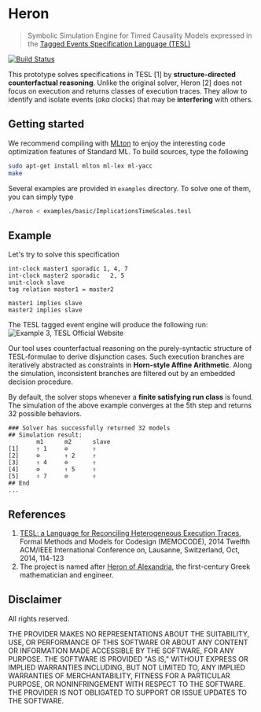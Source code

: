 Heron
===================

> Symbolic Simulation Engine for Timed Causality Models expressed in the [Tagged Events Specification Language (TESL)](http://wwwdi.supelec.fr/software/TESL/)

[![Build Status](https://travis-ci.org/EmptyStackExn/heron.svg?branch=master)](https://travis-ci.org/EmptyStackExn/heron)

This prototype solves specifications in TESL [1] by **structure-directed counterfactual reasoning**. Unlike the original solver, Heron [2] does not focus on execution and returns classes of execution traces. They allow to identify and isolate events (*aka* clocks) that may be **interfering** with others.

Getting started
-------------------
We recommend compiling with [MLton](http://mlton.org/) to enjoy the interesting code optimization features of Standard ML. To build sources, type the following
```bash
sudo apt-get install mlton ml-lex ml-yacc
make
```

Several examples are provided in `examples` directory. To solve one of them, you can simply type
```bash
./heron < examples/basic/ImplicationsTimeScales.tesl
```

Example
-------------------
Let's try to solve this specification
```
int-clock master1 sporadic 1, 4, 7
int-clock master2 sporadic   2, 5
unit-clock slave
tag relation master1 = master2

master1 implies slave
master2 implies slave
```

The TESL tagged event engine will produce the following run:
![Example 3, TESL Official Website](http://wwwdi.supelec.fr/software/downloads/TESL/example3.svg)

Our tool uses counterfactual reasoning on the purely-syntactic structure of TESL-formulae to derive disjunction cases. Such execution branches are iteratively abstracted as constraints in **Horn-style Affine Arithmetic**. Along the simulation, inconsistent branches are filtered out by an embedded decision procedure.

By default, the solver stops whenever a **finite satisfying run class** is found. The simulation of the above example converges at the 5th step and returns 32 possible behaviors.
```
### Solver has successfully returned 32 models
## Simulation result:
		m1		m2		slave		
[1]		⇑ 1		⊘		⇑
[2]		⊘		⇑ 2		⇑
[3]		⇑ 4		⊘		⇑
[4]		⊘		⇑ 5		⇑
[5]		⇑ 7		⊘		⇑
## End
...
```

References
-------------------

 1. [TESL: a Language for Reconciling Heterogeneous Execution Traces](https://ieeexplore.ieee.org/document/6961849), Formal Methods and Models for Codesign (MEMOCODE), 2014 Twelfth ACM/IEEE International Conference on, Lausanne, Switzerland, Oct, 2014, 114-123
 2. The project is named after [Heron of Alexandria](http://www-history.mcs.st-andrews.ac.uk/Biographies/Heron.html), the first-century Greek mathematician and engineer.

Disclaimer
-------------------

All rights reserved.

THE PROVIDER MAKES NO REPRESENTATIONS ABOUT THE SUITABILITY, USE, OR PERFORMANCE OF THIS SOFTWARE OR ABOUT ANY CONTENT OR INFORMATION MADE ACCESSIBLE BY THE SOFTWARE, FOR ANY PURPOSE. THE SOFTWARE IS PROVIDED "AS IS," WITHOUT EXPRESS OR IMPLIED WARRANTIES INCLUDING, BUT NOT LIMITED TO, ANY IMPLIED WARRANTIES OF MERCHANTABILITY, FITNESS FOR A PARTICULAR PURPOSE, OR NONINFRINGEMENT WITH RESPECT TO THE SOFTWARE. THE PROVIDER IS NOT OBLIGATED TO SUPPORT OR ISSUE UPDATES TO THE SOFTWARE.

